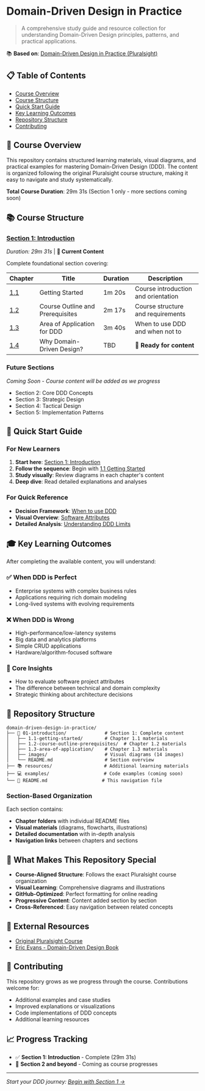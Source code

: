 

# Domain-Driven Design in Practice

> A comprehensive study guide and resource collection for understanding Domain-Driven Design principles, patterns, and practical applications.

📚 **Based on**: [Domain-Driven Design in Practice (Pluralsight)](https://app.pluralsight.com/library/courses/domain-driven-design-in-practice)

## 📋 Table of Contents

- [Course Overview](#course-overview)
- [Course Structure](#course-structure)
- [Quick Start Guide](#quick-start-guide)
- [Key Learning Outcomes](#key-learning-outcomes)
- [Repository Structure](#repository-structure)
- [Contributing](#contributing)

## 🎯 Course Overview

This repository contains structured learning materials, visual diagrams, and practical examples for mastering Domain-Driven Design (DDD). The content is organized following the original Pluralsight course structure, making it easy to navigate and study systematically.

**Total Course Duration**: 29m 31s (Section 1 only - more sections coming soon)

## 📚 Course Structure

### [Section 1: Introduction](01-introduction/) 
*Duration: 29m 31s* | **📍 Current Content**

Complete foundational section covering:

| Chapter | Title | Duration | Description |
|---------|-------|----------|-------------|
| [1.1](01-introduction/1.1-getting-started/) | Getting Started | 1m 20s | Course introduction and orientation |
| [1.2](01-introduction/1.2-course-outline-prerequisites/) | Course Outline and Prerequisites | 2m 17s | Course structure and requirements |
| [1.3](01-introduction/1.3-area-of-application/) | Area of Application for DDD | 3m 40s | When to use DDD and when not to |
| [1.4](01-introduction/1.4-why-domain-driven-design/) | Why Domain-Driven Design? | TBD | **📍 Ready for content** |

### Future Sections
*Coming Soon - Course content will be added as we progress*

- Section 2: Core DDD Concepts
- Section 3: Strategic Design
- Section 4: Tactical Design
- Section 5: Implementation Patterns

## 🚀 Quick Start Guide

### For New Learners
1. **Start here**: [Section 1: Introduction](01-introduction/)
2. **Follow the sequence**: Begin with [1.1 Getting Started](01-introduction/1.1-getting-started/)
3. **Study visually**: Review diagrams in each chapter's content
4. **Deep dive**: Read detailed explanations and analyses

### For Quick Reference
- **Decision Framework**: [When to use DDD](01-introduction/1.3-area-of-application/#when-to-use-ddd)
- **Visual Overview**: [Software Attributes](01-introduction/images/)
- **Detailed Analysis**: [Understanding DDD Limits](01-introduction/1.3-area-of-application/Understanding-the-Limits-of-Domain-Driven-Design.md)

## 🎓 Key Learning Outcomes

After completing the available content, you will understand:

### ✅ **When DDD is Perfect**
- Enterprise systems with complex business rules
- Applications requiring rich domain modeling
- Long-lived systems with evolving requirements

### ❌ **When DDD is Wrong**
- High-performance/low-latency systems
- Big data and analytics platforms
- Simple CRUD applications
- Hardware/algorithm-focused software

### 🧠 **Core Insights**
- How to evaluate software project attributes
- The difference between technical and domain complexity
- Strategic thinking about architecture decisions

## 📁 Repository Structure

```
domain-driven-design-in-practice/
├── 📖 01-introduction/              # Section 1: Complete content
│   ├── 1.1-getting-started/        # Chapter 1.1 materials
│   ├── 1.2-course-outline-prerequisites/  # Chapter 1.2 materials
│   ├── 1.3-area-of-application/    # Chapter 1.3 materials
│   ├── images/                     # Visual diagrams (14 images)
│   └── README.md                   # Section overview
├── 📚 resources/                   # Additional learning materials
├── 💻 examples/                    # Code examples (coming soon)
└── 📝 README.md                    # This navigation file
```

### Section-Based Organization
Each section contains:
- **Chapter folders** with individual README files
- **Visual materials** (diagrams, flowcharts, illustrations)
- **Detailed documentation** with in-depth analysis
- **Navigation links** between chapters and sections

## 🌟 What Makes This Repository Special

- **Course-Aligned Structure**: Follows the exact Pluralsight course organization
- **Visual Learning**: Comprehensive diagrams and illustrations
- **GitHub-Optimized**: Perfect formatting for online reading
- **Progressive Content**: Content added section by section
- **Cross-Referenced**: Easy navigation between related concepts

## 🔗 External Resources

- [Original Pluralsight Course](https://app.pluralsight.com/library/courses/domain-driven-design-in-practice)
- [Eric Evans - Domain-Driven Design Book](https://www.domainlanguage.com/ddd/)

## 🤝 Contributing

This repository grows as we progress through the course. Contributions welcome for:
- Additional examples and case studies
- Improved explanations or visualizations
- Code implementations of DDD concepts
- Additional learning resources

## 📈 Progress Tracking

- ✅ **Section 1: Introduction** - Complete (29m 31s)
- 🔄 **Section 2 and beyond** - Coming as course progresses

---

*Start your DDD journey: [Begin with Section 1 →](01-introduction/)*


